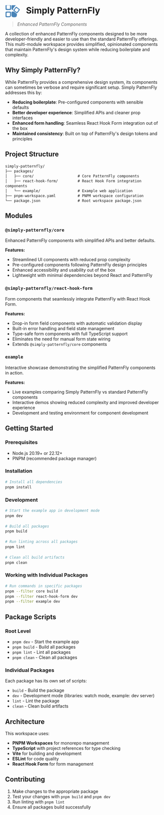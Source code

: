 # Simply PatternFly <img src="packages/example/src/assets/logo.svg" alt="Simply PatternFly Logo" width="48" height="auto" align="left" style="margin-right: 20px">
> *Enhanced PatternFly Components*

A collection of enhanced PatternFly components designed to be more developer-friendly and easier to use than the standard PatternFly offerings. This multi-module workspace provides simplified, opinionated components that maintain PatternFly's design system while reducing boilerplate and complexity.

## Why Simply PatternFly?

While PatternFly provides a comprehensive design system, its components can sometimes be verbose and require significant setup. Simply PatternFly addresses this by:

- **Reducing boilerplate**: Pre-configured components with sensible defaults
- **Better developer experience**: Simplified APIs and cleaner prop interfaces  
- **Enhanced form handling**: Seamless React Hook Form integration out of the box
- **Maintained consistency**: Built on top of PatternFly's design tokens and principles

## Project Structure

```
simply-patternfly/
├── packages/
│   ├── core/                    # Core PatternFly components
│   ├── react-hook-form/         # React Hook Form integration components
│   └── example/                 # Example web application
├── pnpm-workspace.yaml          # PNPM workspace configuration
└── package.json                 # Root workspace package.json
```

## Modules

### `@simply-patternfly/core`
Enhanced PatternFly components with simplified APIs and better defaults.

**Features:**
- Streamlined UI components with reduced prop complexity
- Pre-configured components following PatternFly design principles
- Enhanced accessibility and usability out of the box
- Lightweight with minimal dependencies beyond React and PatternFly

### `@simply-patternfly/react-hook-form`
Form components that seamlessly integrate PatternFly with React Hook Form.

**Features:**
- Drop-in form field components with automatic validation display
- Built-in error handling and field state management
- Type-safe form components with full TypeScript support
- Eliminates the need for manual form state wiring
- Extends `@simply-patternfly/core` components

### `example`
Interactive showcase demonstrating the simplified PatternFly components in action.

**Features:**
- Live examples comparing Simply PatternFly vs standard PatternFly components
- Interactive demos showing reduced complexity and improved developer experience
- Development and testing environment for component development

## Getting Started

### Prerequisites
- Node.js 20.19+ or 22.12+
- PNPM (recommended package manager)

### Installation

```bash
# Install all dependencies
pnpm install
```

### Development

```bash
# Start the example app in development mode
pnpm dev

# Build all packages
pnpm build

# Run linting across all packages
pnpm lint

# Clean all build artifacts
pnpm clean
```

### Working with Individual Packages

```bash
# Run commands in specific packages
pnpm --filter core build
pnpm --filter react-hook-form dev
pnpm --filter example dev
```

## Package Scripts

### Root Level
- `pnpm dev` - Start the example app
- `pnpm build` - Build all packages
- `pnpm lint` - Lint all packages
- `pnpm clean` - Clean all packages

### Individual Packages
Each package has its own set of scripts:
- `build` - Build the package
- `dev` - Development mode (libraries: watch mode, example: dev server)
- `lint` - Lint the package
- `clean` - Clean build artifacts

## Architecture

This workspace uses:
- **PNPM Workspaces** for monorepo management
- **TypeScript** with project references for type checking
- **Vite** for building and development
- **ESLint** for code quality
- **React Hook Form** for form management


## Contributing

1. Make changes to the appropriate package
2. Test your changes with `pnpm build` and `pnpm dev`
3. Run linting with `pnpm lint`
4. Ensure all packages build successfully